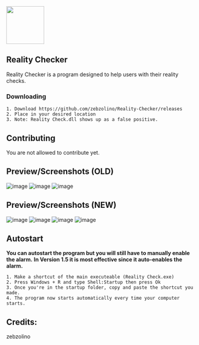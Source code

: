 <img src="https://user-images.githubusercontent.com/47001560/166706710-5b400d9d-1e99-4072-90c2-55fa9d1ed5d3.png" width="100" height="100" />

Reality Checker
----------
Reality Checker is a program designed to help users with their reality checks.

### Downloading 
    
    1. Download https://github.com/zebzolino/Reality-Checker/releases
    2. Place in your desired location
    3. Note: Reality Check.dll shows up as a false positive.

Contributing
------------
You are not allowed to contribute yet.


Preview/Screenshots (OLD)
------------
![image](https://user-images.githubusercontent.com/47001560/167202088-7b7ab5d5-86d1-4ac8-a055-c570b059c502.png)
![image](https://user-images.githubusercontent.com/47001560/167202134-5d6b5d92-fbc4-47f9-b028-c27b0e724a4e.png)
![image](https://user-images.githubusercontent.com/47001560/167202192-20fb2758-03bb-47bf-8977-5f99dbc9adde.png)

Preview/Screenshots (NEW)
------------
![image](https://user-images.githubusercontent.com/47001560/167201817-cc6a7c61-d3db-45a6-8b20-364b177d4f2e.png)
![image](https://user-images.githubusercontent.com/47001560/167201893-f9067a7f-6fbd-4bad-ac26-b0893e4bcbc9.png)
![image](https://user-images.githubusercontent.com/47001560/167201980-07c18551-3b87-4703-95e9-65adc884abc6.png)
![image](https://user-images.githubusercontent.com/47001560/167202270-cdcbfca8-47f8-458c-a624-a058dc8fca84.png)



Autostart
------------
**You can autostart the program but you will still have to manually enable the alarm.**
**In Version 1.5 it is most effective since it auto-enables the alarm.**

    1. Make a shortcut of the main executeable (Reality Check.exe)
    2. Press Windows + R and type Shell:Startup then press Ok
    3. Once you're in the startup folder, copy and paste the shortcut you made.
    4. The program now starts automatically every time your computer starts.
    
    
Credits:
------------
zebzolino

